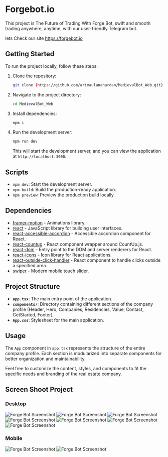 # Forgebot.io

This project is The Future of Trading With Forge Bot, 
swift and smooth trading anywhere, anytime, with our user-friendly Telegram bot.

lets Check our site https://forgebot.io

## Getting Started

To run the project locally, follow these steps:

1. Clone the repository:

   ```bash
   git clone (https://github.com/arimaulanahardan/MedievalBot_Web.git)
   ```

2. Navigate to the project directory:

   ```bash
   cd MedievalBot_Web
   ```

3. Install dependencies:

   ```bash
   npm i
   ```

4. Run the development server:

   ```bash
   npm run dev
   ```

   This will start the development server, and you can view the application at `http://localhost:3000`.

## Scripts

- `npm dev`: Start the development server.
- `npm build`: Build the production-ready application.
- `npm preview`: Preview the production build locally.

## Dependencies

- [framer-motion](https://www.npmjs.com/package/framer-motion) - Animations library.
- [react](https://reactjs.org/) - JavaScript library for building user interfaces.
- [react-accessible-accordion](https://www.npmjs.com/package/react-accessible-accordion) - Accessible accordion component for React.
- [react-countup](https://www.npmjs.com/package/react-countup) - React component wrapper around CountUp.js.
- [react-dom](https://reactjs.org/docs/react-dom.html) - Entry point to the DOM and server renderers for React.
- [react-icons](https://react-icons.github.io/react-icons/) - Icon library for React applications.
- [react-outside-click-handler](https://www.npmjs.com/package/react-outside-click-handler) - React component to handle clicks outside a specified area.
- [swiper](https://swiperjs.com/) - Modern mobile touch slider.

## Project Structure

- **`app.tsx`**: The main entry point of the application.
- **`components/`**: Directory containing different sections of the company profile (Header, Hero, Companies, Residencies, Value, Contact, GetStarted, Footer).
- **`App.css`**: Stylesheet for the main application.

## Usage

The `App` component in `app.tsx` represents the structure of the entire company profile. Each section is modularized into separate components for better organization and maintainability.

Feel free to customize the content, styles, and components to fit the specific needs and branding of the real estate company.

## Screen Shoot Project
### Desktop
![Forge Bot Screenshot](public/f1.png)
![Forge Bot Screenshot](public/f2.png)
![Forge Bot Screenshot](public/f3.png)
![Forge Bot Screenshot](public/f4.png)
![Forge Bot Screenshot](public/f5.png)
![Forge Bot Screenshot](public/f6.png)
![Forge Bot Screenshot](public/f7.png)

### Mobile
![Forge Bot Screenshot](public/fm1.jpg)
![Forge Bot Screenshot](public/fm2.jpg)
